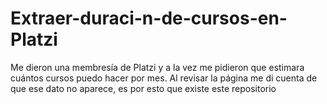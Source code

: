 # Extraer-duraci-n-de-cursos-en-Platzi
Me dieron una membresía de Platzi y a la vez me pidieron que estimara cuántos cursos puedo hacer por mes. Al revisar la página me di cuenta de que ese dato no aparece, es por esto que existe este repositorio
